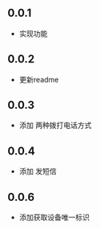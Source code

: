 ## 0.0.1

* 实现功能

## 0.0.2

* 更新readme


## 0.0.3

* 添加 两种拨打电话方式

## 0.0.4

* 添加 发短信

## 0.0.6

* 添加获取设备唯一标识